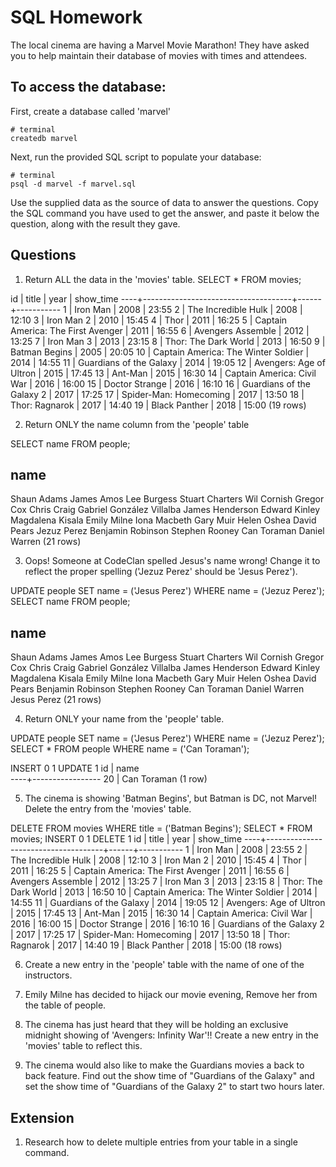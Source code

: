 # SQL Homework

The local cinema are having a Marvel Movie Marathon! They have asked you to help maintain their database of movies with times and attendees.

## To access the database:

First, create a database called 'marvel'

```
# terminal
createdb marvel
```

Next, run the provided SQL script to populate your database:

```
# terminal
psql -d marvel -f marvel.sql
```

Use the supplied data as the source of data to answer the questions. Copy the SQL command you have used to get the answer, and paste it below the question, along with the result they gave.

## Questions

1.  Return ALL the data in the 'movies' table.
SELECT * FROM movies;

id |                title                | year | show_time
----+-------------------------------------+------+-----------
 1 | Iron Man                            | 2008 | 23:55
 2 | The Incredible Hulk                 | 2008 | 12:10
 3 | Iron Man 2                          | 2010 | 15:45
 4 | Thor                                | 2011 | 16:25
 5 | Captain America: The First Avenger  | 2011 | 16:55
 6 | Avengers Assemble                   | 2012 | 13:25
 7 | Iron Man 3                          | 2013 | 23:15
 8 | Thor: The Dark World                | 2013 | 16:50
 9 | Batman Begins                       | 2005 | 20:05
10 | Captain America: The Winter Soldier | 2014 | 14:55
11 | Guardians of the Galaxy             | 2014 | 19:05
12 | Avengers: Age of Ultron             | 2015 | 17:45
13 | Ant-Man                             | 2015 | 16:30
14 | Captain America: Civil War          | 2016 | 16:00
15 | Doctor Strange                      | 2016 | 16:10
16 | Guardians of the Galaxy 2           | 2017 | 17:25
17 | Spider-Man: Homecoming              | 2017 | 13:50
18 | Thor: Ragnarok                      | 2017 | 14:40
19 | Black Panther                       | 2018 | 15:00
(19 rows)

2.  Return ONLY the name column from the 'people' table

SELECT name FROM people;

name            
---------------------------
Shaun   Adams
James   Amos
Lee     Burgess
Stuart  Charters
Wil     Cornish
Gregor  Cox
Chris   Craig
Gabriel González Villalba
James   Henderson
Edward  Kinley
Magdalena       Kisala
Emily Milne
Iona    Macbeth
Gary    Muir
Helen   Oshea
David   Pears
Jezuz   Perez
Benjamin        Robinson
Stephen Rooney
Can     Toraman
Daniel  Warren
(21 rows)


3.  Oops! Someone at CodeClan spelled Jesus's name wrong! Change it to reflect the proper spelling ('Jezuz Perez' should be 'Jesus Perez').


UPDATE people SET name = ('Jesus Perez') WHERE name = ('Jezuz	Perez');
SELECT name FROM people;

name            
---------------------------
Shaun   Adams
James   Amos
Lee     Burgess
Stuart  Charters
Wil     Cornish
Gregor  Cox
Chris   Craig
Gabriel González Villalba
James   Henderson
Edward  Kinley
Magdalena       Kisala
Emily Milne
Iona    Macbeth
Gary    Muir
Helen   Oshea
David   Pears
Benjamin        Robinson
Stephen Rooney
Can     Toraman
Daniel  Warren
Jesus Perez
(21 rows)

4.  Return ONLY your name from the 'people' table.

UPDATE people SET name = ('Jesus Perez') WHERE name = ('Jezuz	Perez');
SELECT * FROM people WHERE name = ('Can	Toraman');

INSERT 0 1
UPDATE 1
 id |      name       
----+-----------------
 20 | Can     Toraman
(1 row)

5.  The cinema is showing 'Batman Begins', but Batman is DC, not Marvel! Delete the entry from the 'movies' table.


DELETE FROM movies WHERE title = ('Batman Begins');
SELECT * FROM movies;
INSERT 0 1
DELETE 1
 id |                title                | year | show_time
----+-------------------------------------+------+-----------
  1 | Iron Man                            | 2008 | 23:55
  2 | The Incredible Hulk                 | 2008 | 12:10
  3 | Iron Man 2                          | 2010 | 15:45
  4 | Thor                                | 2011 | 16:25
  5 | Captain America: The First Avenger  | 2011 | 16:55
  6 | Avengers Assemble                   | 2012 | 13:25
  7 | Iron Man 3                          | 2013 | 23:15
  8 | Thor: The Dark World                | 2013 | 16:50
 10 | Captain America: The Winter Soldier | 2014 | 14:55
 11 | Guardians of the Galaxy             | 2014 | 19:05
 12 | Avengers: Age of Ultron             | 2015 | 17:45
 13 | Ant-Man                             | 2015 | 16:30
 14 | Captain America: Civil War          | 2016 | 16:00
 15 | Doctor Strange                      | 2016 | 16:10
 16 | Guardians of the Galaxy 2           | 2017 | 17:25
 17 | Spider-Man: Homecoming              | 2017 | 13:50
 18 | Thor: Ragnarok                      | 2017 | 14:40
 19 | Black Panther                       | 2018 | 15:00
(18 rows)


6.  Create a new entry in the 'people' table with the name of one of the instructors.


7.  Emily Milne has decided to hijack our movie evening, Remove her from the table of people.
8.  The cinema has just heard that they will be holding an exclusive midnight showing of 'Avengers: Infinity War'!! Create a new entry in the 'movies' table to reflect this.
9.  The cinema would also like to make the Guardians movies a back to back feature. Find out the show time of "Guardians of the Galaxy" and set the show time of "Guardians of the Galaxy 2" to start two hours later.

## Extension

1.  Research how to delete multiple entries from your table in a single command.
